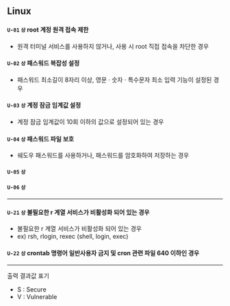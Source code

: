 ## Linux

#### `U-01`  `상`  root 계정 원격 접속 제한
- 원격 터미널 서비스를 사용하지 않거나, 사용 시 root 직접 접속을 차단한 경우

#### `U-02`  `상`  패스워드 복잡성 설정
- 패스워드 최소길이 8자리 이상, 영문 · 숫자 · 특수문자 최소 입력 기능이 설정된 경우

#### `U-03`  `상`  계정 잠금 임계값 설정
- 계정 잠금 임계값이 10회 이하의 값으로 설정되어 있는 경우

#### `U-04` `상` 패스워드 파일 보호
- 쉐도우 패스워드를 사용하거나, 패스워드를 암호화하여 저장하는 경우

#### `U-05` `상`

#### `U-06` `상`

<hr/>

#### `U-21` `상`  불필요한 r 계열 서비스가 비활성화 되어 있는 경우
- 불필요한 r 계열 서비스가 비활성화 되어 있는 경우
- ex) rsh, rlogin, rexec (shell, login, exec)

#### `U-22` `상`  crontab 명령어 일반사용자 금지 및 cron 관련 파일 640 이하인 경우

<hr/>

출력 결과값 표기 
- S : Secure
- V : Vulnerable

